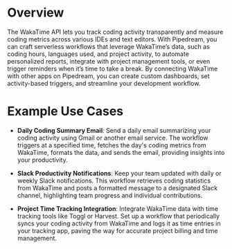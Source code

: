 # Overview

The WakaTime API lets you track coding activity transparently and measure coding metrics across various IDEs and text editors. With Pipedream, you can craft serverless workflows that leverage WakaTime’s data, such as coding hours, languages used, and project activity, to automate personalized reports, integrate with project management tools, or even trigger reminders when it’s time to take a break. By connecting WakaTime with other apps on Pipedream, you can create custom dashboards, set activity-based triggers, and streamline your development workflow.

# Example Use Cases

- **Daily Coding Summary Email**: Send a daily email summarizing your coding activity using Gmail or another email service. The workflow triggers at a specified time, fetches the day's coding metrics from WakaTime, formats the data, and sends the email, providing insights into your productivity.

- **Slack Productivity Notifications**: Keep your team updated with daily or weekly Slack notifications. This workflow retrieves coding statistics from WakaTime and posts a formatted message to a designated Slack channel, highlighting team progress and individual contributions.

- **Project Time Tracking Integration**: Integrate WakaTime data with time tracking tools like Toggl or Harvest. Set up a workflow that periodically syncs your coding activity from WakaTime and logs it as time entries in your tracking app, paving the way for accurate project billing and time management.
